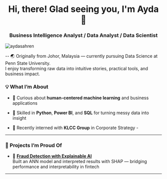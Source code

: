 <h1 align="center">Hi, there! Glad seeing you, I'm Ayda 👋</h1>
<h3 align="center">Business Intelligence Analyst / Data Analyst / Data Scientist</h3>

<p align="left">
  <img src="https://komarev.com/ghpvc/?username=aydasahren&label=Profile%20views&color=0e75b6&style=flat" alt="aydasahren" />
</p>

-- 🌏 Originally from Johor, Malaysia — currently pursuing Data Science at Penn State University.  
I enjoy transforming raw data into intuitive stories, practical tools, and business impact.

### 💡 What I’m About

- 🧠 Curious about **human-centered machine learning** and business applications
  
- 🧰 Skilled in **Python**, **Power BI**, and **SQL** for turning messy data into insight
  
- 💼 Recently interned with **KLCC Group** in Corporate Strategy -

---

### 📌 Projects I’m Proud Of

- 🔐 [**Fraud Detection with Explainable AI**]()  
  Built an ANN model and interpreted results with SHAP — bridging performance and interpretability in fintech

---
